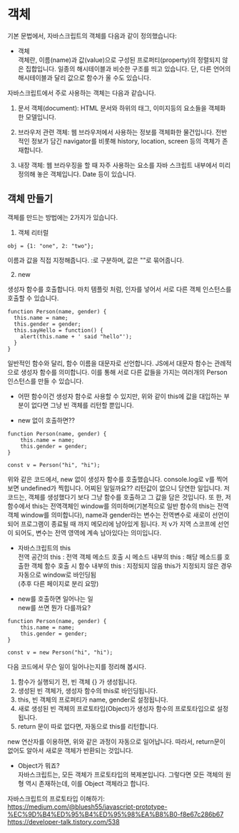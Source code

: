 # 객체

기본 문법에서, 자바스크립트의 객체를 다음과 같이 정의했습니다:  
* 객체  
객체란, 이름(name)과 값(value)으로 구성된 프로퍼티(property)의 정렬되지 않은 집합입니다. 일종의 해시테이블과 비슷한 구조를 띄고 있습니다. 단, 다른 언어의 해시테이블과 달리 값으로 함수가 올 수도 있습니다. 

자바스크립트에서 주로 사용하는 객체는 다음과 같습니다.  
1. 문서 객체(document): HTML 문서와 하위의 태그, 이미지등의 요소들을 객체화 한 모델입니다.  

2. 브라우저 관련 객체: 웹 브라우저에서 사용하는 정보를 객체화한 물건입니다. 전반적인 정보가 담긴 navigator를 비롯해 history, location, screen 등의 객체가 존재합니다.  

3. 내장 객체: 웹 브라우징을 할 때 자주 사용하는 요소를 자바 스크립트 내부에서 미리 정의해 놓은 객체입니다.  Date 등이 있습니다.  
  


## 객체 만들기
객체를 만드는 방법에는 2가지가 있습니다.  
1. 객체 리터럴  
```
obj = {1: "one", 2: "two"};
```  
이름과 값을 직접 지정해줍니다. :로 구분하며, 값은 ""로 묶어줍니다.  

2. new

생성자 함수를 호출합니다. 마치 템플릿 처럼, 인자를 넣어서 서로 다른 객체 인스턴스를 호출할 수 있습니다. 
```
function Person(name, gender) {
  this.name = name;
  this.gender = gender;
  this.sayHello = function() {
    alert(this.name + ' said "hello"');
  }
}
```
일반적인 함수와 달리, 함수 이름을 대문자로 선언합니다. JS에서 대문자 함수는 관례적으로 생성자 함수를 의미합니다. 이를 통해 서로 다른 값들을 가지는 여러개의 Person 인스턴스를 만들 수 있습니다.  

* 어떤 함수이건 생성자 함수로 사용할 수 있지만, 위와 같이 this에 값을 대입하는 부분이 없다면 그냥 빈 객체를 리턴할 뿐입니다.  


* new 없이 호출하면??  
```
function Person(name, gender) {
	this.name = name;
	this.gender = gender;
}

const v = Person("hi", "hi");
```
위와 같은 코드에서, new 없이 생성자 함수를 호출했습니다. console.log로 v를 찍어보면 undefined가 찍힙니다. 어찌된 일일까요?? 리턴값이 없으니 당연한 일입니다. 저 코드는, 객체를 생성했다기 보다 그냥 함수를 호출하고 그 값을 담은 것입니다. 또 한, 저 함수에서 this는 전역객체인 window를 의미하며(기본적으로 일반 함수의 this는  전역 객체 window를 의미합니다), name과 gender라는 변수는 전역변수로 새로이 선언이 되어 프로그램이 종료될 때 까지 메모리에 남아있게 됩니다. 저 v가 지역 스코프에 선언이 되어도, 변수는 전역 영역에 계속 남아있다는 의미입니다. 
  
  
* 자바스크립트의 this  
전역 공간의 this : 전역 객체
메소드 호출 시 메소드 내부의 this : 해당 메소드를 호출한 객체
함수 호출 시 함수 내부의 this : 지정되지 않음
this가 지정되지 않은 경우 자동으로 window로 바인딩됨  
(추후 다른 페이지로 분리 요망)  


* new를 호출하면 일어나는 일  
new를 쓰면 뭔가 다를까요?  
```
function Person(name, gender) {
	this.name = name;
	this.gender = gender;
}

const v = new Person("hi", "hi");
```
다음 코드에서 무슨 일이 일어나는지를 정리해 봅시다.  
1. 함수가 실행되기 전, 빈 객체 {} 가 생성됩니다.  
2. 생성된 빈 객체가, 생성자 함수의 this로 바인딩됩니다.  
3. this, 빈 객체의 프로퍼티가 name, gender로 설정됩니다.  
4. 새로 생성된 빈 객체의 프로토타입(Object)가 생성자 함수의 프로토타입으로 설정됩니다.  
5. return 문이 따로 없다면, 자동으로 this를 리턴합니다.  

new 연산자를 이용하면, 위와 같은 과정이 자동으로 일어납니다. 따라서, return문이 없어도 알아서 새로운 객체가 반환되는 것입니다.  

* Object가 뭐죠?  
자바스크립트는, 모든 객체가 프로토타입의 복제본입니다. 그렇다면 모든 객체의 원형 역시 존재하는데, 이를 Object 객체라고 합니다.  

<!-- * 생성자 함수를 호출하면 무슨 일이 일어나나?
자바스크립트는, 모든 객체가 프로토타입의 복제본입니다. 그렇다면 모든 객체의 원형 역시 존재하는데, 이를 Object 객체라고 합니다.  

위에서 생성자 함수를 호출한다는 것도, C++이나 자바에서 클래스를 이용해 객체를 생성하는 것과는 느낌이 다릅니다. 그 과정을 대략적으로 그리면 (완전히 정확한 것은 아닙니다)

1. Object 객체로 부터 빈 객체 생성  
2. 빈 객체에 인자로 넘겨받은 프로퍼티들을 세팅  
3. 해당 객체를 리턴 -->




<!-- * 클래스는 없나요?
자바스크립트는 일반적으로 생각하는 객체 지향 언어와 달리, 클래스라는 틀에서 객체를 찍어내는 느낌은 아닙니다. 하나의 객체를 만들고, 그것을 프로토타입으로 하여 객체를 복사하거나, 요소를 추가하여 복사하는 등(상속)의 동작을 할 수 있습니다. 하지만 객체지향의 클래스 인스턴스화와, 상속과 1대1로 대응된다고 보기는 어렵습니다.
예를 들어 마치 클래스같아 보이는 생성자 함수를 통한 객체 인스턴스화를 봅시다. 생성자 함수를 호출할 때는, 다음 과정을 거칩니다.
빈 객체 생성 -> 
위에서 소개한 객체들의 경우 생성자 함수들이 미리 정의되어 있으며, 코드 내에서 사용할 때는 해당 생성자 함수들을 객체로 인스턴스화 하여 사용합니다. 

* 복사된 객체 A를 또 다시 복사하여 B를 만드는 경우, B의 프로토타입은 A가 됩니다. 프로토타입의 원형은,  
```
B.__proto__
```
와 같은 식으로 불러와서 확인할 수 있습니다. -->

자바스크립트의 프로토타입 이해하기: 
https://medium.com/@bluesh55/javascript-prototype-%EC%9D%B4%ED%95%B4%ED%95%98%EA%B8%B0-f8e67c286b67  
https://developer-talk.tistory.com/538

